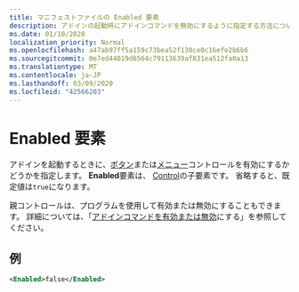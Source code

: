 ```yaml
---
title: マニフェストファイルの Enabled 要素
description: アドインの起動時にアドインコマンドを無効にするように指定する方法について説明します。
ms.date: 01/10/2020
localization_priority: Normal
ms.openlocfilehash: a47ab97ff5a159c73bea52f130ce0c16efe2b6b6
ms.sourcegitcommit: 0e7ed44019d6564c79113639af831ea512fa0a13
ms.translationtype: MT
ms.contentlocale: ja-JP
ms.lasthandoff: 03/09/2020
ms.locfileid: "42566203"
---
```

# <a name="enabled-element"></a>Enabled 要素

アドインを起動するときに、[ボタン](control.md#button-control)または[メニュー](control.md#menu-dropdown-button-controls)コントロールを有効にするかどうかを指定します。 **Enabled**要素は、 [Control](control.md)の子要素です。 省略すると、既定値は`true`になります。 

親コントロールは、プログラムを使用して有効または無効にすることもできます。 詳細については、「[アドインコマンドを有効または無効](/office/dev/add-ins/design/disable-add-in-commands)にする」を参照してください。

## <a name="example"></a>例

```xml
<Enabled>false</Enabled>
```


